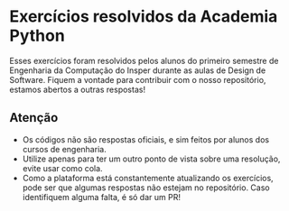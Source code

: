# Exercícios resolvidos da Academia Python

Esses exercícios foram resolvidos pelos alunos do primeiro semestre de Engenharia da Computação do Insper durante as aulas de Design de Software.
Fiquem a vontade para contribuir com o nosso repositório, estamos abertos a outras respostas!

## Atenção

- Os códigos não são respostas oficiais, e sim feitos por alunos dos cursos de engenharia.
- Utilize apenas para ter um outro ponto de vista sobre uma resolução, evite usar como cola.
- Como a plataforma está constantemente atualizando os exercícios, pode ser que algumas respostas não estejam no repositório. Caso identifiquem alguma falta, é só dar um PR!
